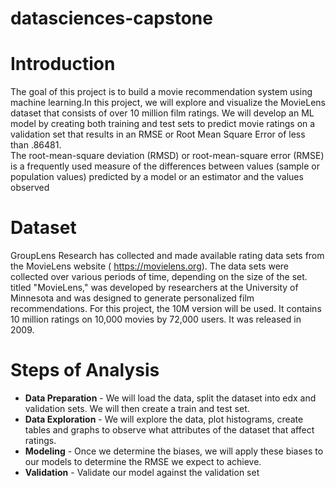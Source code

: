 # datasciences-capstone
# Introduction
The goal of this project is to build a movie recommendation system using machine learning.In this project, we will explore and visualize the MovieLens dataset that consists of over 10 million film ratings. We will develop an ML model by creating both training and test sets to predict movie ratings on a validation set that results in an RMSE or Root Mean Square Error of less than .86481. <br>
The root-mean-square deviation (RMSD) or root-mean-square error (RMSE) is a frequently used measure of the differences between values (sample or population values) predicted by a model or an estimator and the values observed

# Dataset

GroupLens Research has collected and made available rating data sets from the MovieLens website ( https://movielens.org). The data sets were collected over various periods of time, depending on the size of the set. titled "MovieLens," was developed by researchers at the University of Minnesota and was designed to generate personalized film recommendations. For this project, the 10M version will be used. It contains 10 million ratings on 10,000 movies by 72,000 users. It was released in 2009.

# Steps of Analysis

* **Data Preparation** - We will load the data, split the dataset into edx and validation sets. We will then create a train and test set.
* **Data Exploration** - We will explore the data, plot histograms, create tables and graphs to observe what attributes of the dataset that affect ratings.
* **Modeling** - Once we determine the biases, we will apply these biases to our models to determine the RMSE we expect to achieve.
* **Validation** - Validate our model against the validation set
